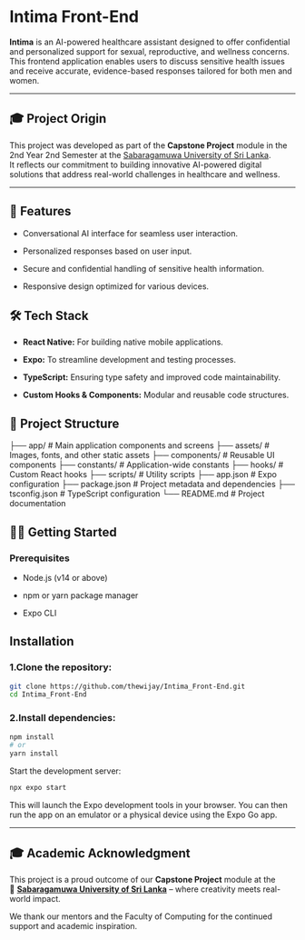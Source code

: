 # Intima Front-End

**Intima** is an AI-powered healthcare assistant designed to offer confidential and personalized support for sexual, reproductive, and wellness concerns. This frontend application enables users to discuss sensitive health issues and receive accurate, evidence-based responses tailored for both men and women.

---

## 🎓 Project Origin

This project was developed as part of the **Capstone Project** module in the 2nd Year 2nd Semester at the [Sabaragamuwa University of Sri Lanka](https://sab.ac.lk/).  
It reflects our commitment to building innovative AI-powered digital solutions that address real-world challenges in healthcare and wellness.

---

## 🚀 Features

- Conversational AI interface for seamless user interaction.

- Personalized responses based on user input.

- Secure and confidential handling of sensitive health information.

- Responsive design optimized for various devices.

## 🛠️ Tech Stack

- **React Native:** For building native mobile applications.

- **Expo:** To streamline development and testing processes.

- **TypeScript:** Ensuring type safety and improved code maintainability.

- **Custom Hooks & Components:** Modular and reusable code structures.

## 📁 Project Structure

├── app/ # Main application components and screens
├── assets/ # Images, fonts, and other static assets
├── components/ # Reusable UI components
├── constants/ # Application-wide constants
├── hooks/ # Custom React hooks
├── scripts/ # Utility scripts
├── app.json # Expo configuration
├── package.json # Project metadata and dependencies
├── tsconfig.json # TypeScript configuration
└── README.md # Project documentation

## 🧑‍💻 Getting Started

### Prerequisites

- Node.js (v14 or above)

- npm or yarn package manager

- Expo CLI

## Installation

### 1.Clone the repository:

```bash
git clone https://github.com/thewijay/Intima_Front-End.git
cd Intima_Front-End
```

### 2.Install dependencies:

```bash
npm install
# or
yarn install
```

Start the development server:

```bash
npx expo start
```

This will launch the Expo development tools in your browser. You can then run the app on an emulator or a physical device using the Expo Go app.

---

## 🎓 Academic Acknowledgment

This project is a proud outcome of our **Capstone Project** module at the  
🌱 **[Sabaragamuwa University of Sri Lanka](https://sab.ac.lk/)** – where creativity meets real-world impact.

We thank our mentors and the Faculty of Computing for the continued support and academic inspiration.

